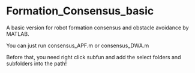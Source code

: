 # Formation_Consensus_basic
A basic version for robot formation consensus and obstacle avoidance by MATLAB.


You can just run consensus_APF.m or consensus_DWA.m

Before that, you need right click subfun and add the select folders and subfolders into the path!
